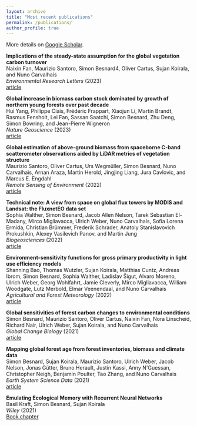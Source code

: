 ```yaml
---
layout: archive
title: "Most recent publications"
permalink: /publications/
author_profile: true
---
```


More details on [Google Scholar](https://scholar.google.com/citations?user=oYf8DgsAAAAJ&hl=en).

**Implications of the steady-state assumption for the global vegetation carbon turnover**\
Naixin Fan, Maurizio Santoro, Simon Besnard4, Oliver Cartus, Sujan Koirala, and Nuno Carvalhais\
*Environmental Research Letters* (2023)\
[article](https://iopscience.iop.org/article/10.1088/1748-9326/acfb22)

**Global increase in biomass carbon stock dominated by growth of northern young forests over past decade**\
Hui Yang, Philippe Ciais, Frédéric Frappart, Xiaojun Li, Martin Brandt, Rasmus Fensholt, Lei Fan, Sassan Saatchi, Simon Besnard, Zhu Deng, Simon Bowring, and Jean-Pierre Wigneron\
*Nature Geoscience* (2023)\
[article](https://www.nature.com/articles/s41561-023-01274-4)

**Global estimation of above-ground biomass from spaceborne C-band scatterometer observations aided by LiDAR metrics of vegetation structure**\
Maurizio Santoro, Oliver Cartus, Urs Wegmüller, Simon Besnard, Nuno Carvalhais, Arnan Araza, Martin Herold, Jingjing Liang, Jura Cavlovic, and Marcus E. Engdahl\
*Remote Sensing of Environment* (2022)\
[article](https://doi.org/10.1016/j.rse.2022.113114)

**Technical note: A view from space on global flux towers by MODIS and Landsat: the FluxnetEO data set**\
Sophia Walther, Simon Besnard, Jacob Allen Nelson, Tarek Sebastian El-Madany, Mirco Migliavacca, Ulrich Weber, Nuno Carvalhais, Sofia Lorena Ermida, Christian Brümmer, Frederik Schrader, Anatoly Stanislavovich Prokushkin, Alexey Vasilevich Panov, and Martin Jung\
*Biogeosciences* (2022)\
[article](https://doi.org/10.5194/bg-19-2805-2022)

**Environment-sensitivity functions for gross primary productivity in light use efficiency models**\
Shanning Bao, Thomas Wutzler, Sujan Koirala, Matthias Cuntz, Andreas Ibrom, Simon Besnard, Sophia Walther, Ladislav Šigut, Alvaro Moreno, Ulrich Weber, Georg Wohlfahrt, Jamie Cleverly, Mirco Migliavacca, William Woodgate, Lutz Merbold, Elmar Veenendaal, and Nuno Carvalhais\
*Agricultural and Forest Meteorology* (2022)\
[article](https://doi.org/10.1016/j.agrformet.2021.108708)

**Global sensitivities of forest carbon changes to environmental conditions**\
Simon Besnard, Maurizio Santoro, Oliver Cartus, Naixin Fan, Nora Linscheid, Richard Nair, Ulrich Weber, Sujan Koirala, and Nuno Carvalhais\
*Global Change Biology* (2021)\
[article](https://doi.org/10.1111/gcb.15877)

**Mapping global forest age from forest inventories, biomass and climate data**\
Simon Besnard, Sujan Koirala, Maurizio Santoro, Ulrich Weber, Jacob Nelson, Jonas Gütter, Bruno Herault, Justin Kassi, Anny N'Guessan, Christopher Neigh, Benjamin Poulter, Tao Zhang, and Nuno Carvalhais\
*Earth System Science Data* (2021)\
[article](https://doi.org/10.5194/essd-13-4881-2021)

**Emulating Ecological Memory with Recurrent Neural Networks**\
Basil Kraft, Simon Besnard, Sujan Koirala\
*Wiley* (2021)\
[Book chapter](https://doi.org/10.1002/9781119646181.ch18)




